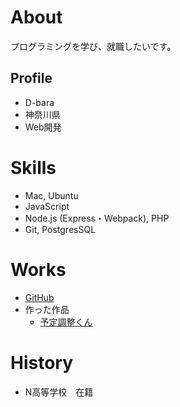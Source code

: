 # About
プログラミングを学び、就職したいです。

## Profile
- D-bara
- 神奈川県
- Web開発

# Skills
- Mac, Ubuntu
- JavaScript
- Node.js (Express・Webpack), PHP
- Git, PostgresSQL

# Works
- [GitHub](https://github.com/D-bara/)
- 作った作品
  - [予定調整くん](https://desolate-mesa-74340.herokuapp.com/)

# History
- N高等学校　在籍

